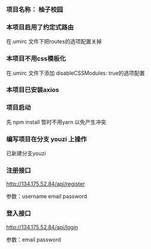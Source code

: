 ### 项目名称： 柚子校园

### 本项目启用了约定式路由

在.umirc 文件下把routes的选项配置关掉

### 本项目不用css模板化

在.umirc 文件下添加 disableCSSModules: true的选项配置


### 本项目已安装axios

### 项目启动

先  npm install 暂时不用yarn 以免产生冲突

### 编写项目在分支 youzi 上操作

已新建分支youzi


### 注册接口
  http://134.175.52.84/api/register

  参数：username
       email
       password

### 登入接口

   http://134.175.52.84/api/login

   参数：email
         password


